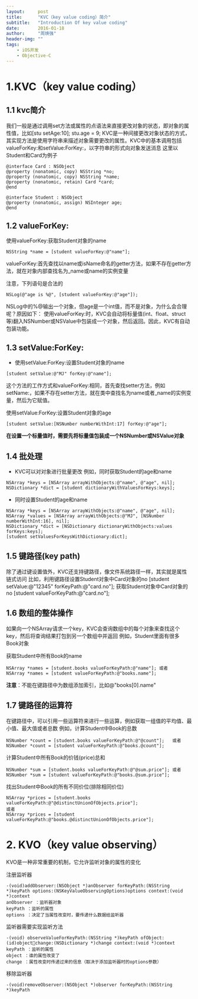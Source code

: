 ```yaml
---
layout:     post
title:      "KVC（key value coding）简介"
subtitle:   "Introduction Of key value coding"
date:       2016-01-18
author:     "周焕强"
header-img: ""
tags:
    - iOS开发
    - Objective-C
---
```


# 1.KVC（key value coding）

## 1.1 kvc简介
我们一般是通过调用set方法或属性的点语法来直接更改对象的状态，即对象的属性值，比如[stu setAge:10];  stu.age = 9;
KVC是一种间接更改对象状态的方式，其实现方法是使用字符串来描述对象需要更改的属性。KVC中的基本调用包括valueForKey:和setValue:ForKey:，以字符串的形式向对象发送消息
这里以Student和Card为例子

```
@interface Card : NSObject
@property (nonatomic, copy) NSString *no;
@property (nonatomic, copy) NSString *name;
@property (nonatomic, retain) Card *card;
@end

@interface Student : NSObject
@property (nonatomic, assign) NSInteger age;
@end
```

## 1.2 valueForKey:

使用valueForKey:获取Student对象的name
```
NSString *name = [student valueForKey:@"name"];
```
valueForKey:首先查找以name或isName命名的getter方法，如果不存在getter方法，就在对象内部查找名为_name或name的实例变量 

注意，下列语句是合法的
```
NSLog(@"age is %@", [student valueForKey:@"age"]);
```
NSLog中的%@输出一个对象，但age是一个int值，而不是对象，为什么会合理呢？原因如下：
使用valueForKey:时，KVC会自动将标量值(int、float、struct等)翻入NSNumber或NSValue中包装成一个对象，然后返回。因此，KVC有自动包装功能。

## 1.3 setValue:ForKey:

 - 使用setValue:ForKey:设置Student对象的name
```
[student setValue:@"MJ" forKey:@"name"];
```
这个方法的工作方式和valueForKey:相同，首先查找setter方法，例如setName:，如果不存在setter方法，就在类中查找名为name或者_name的实例变量，然后为它赋值。

使用setValue:ForKey:设置Student对象的age
```
[student setValue:[NSNumber numberWithInt:17] forKey:@"age"];
```
**在设置一个标量值时，需要先将标量值包装成一个NSNumber或NSValue对象**

## 1.4 批处理

 - KVC可以对对象进行批量更改
例如，同时获取Student的age和name
```
NSArray *keys = [NSArray arrayWithObjects:@"name", @"age", nil];
NSDictionary *dict = [student dictionaryWithValuesForKeys:keys];
```
 - 同时设置Student的age和name
```
NSArray *keys = [NSArray arrayWithObjects:@"name", @"age", nil];
NSArray *values = [NSArray arrayWithObjects:@"MJ", [NSNumber numberWithInt:16], nil];
NSDictionary *dict = [NSDictionary dictionaryWithObjects:values forKeys:keys];
[student setValuesForKeysWithDictionary:dict];
```
## 1.5 键路径(key path)

除了通过键设置值外，KVC还支持键路径，像文件系统路径一样，其实就是属性链式访问
比如，利用键路径设置Student对象中Card对象的no
[student setValue:@"12345" forKeyPath:@"card.no"];
获取Student对象中Card对象的no
[student valueForKeyPath:@"card.no"];

## 1.6 数组的整体操作

如果向一个NSArray请求一个key，KVC会查询数组中的每个对象来查找这个key，然后将查询结果打包到另一个数组中并返回
例如，Student里面有很多Book对象

获取Student中所有Book的name
```
NSArray *names = [student.books valueForKeyPath:@"name"]; 或者
NSArray *names = [student valueForKeyPath:@"books.name"];
```
**注意**：不能在键路径中为数组添加索引，比如@"books[0].name"

## 1.7 键路径的运算符

在键路径中，可以引用一些运算符来进行一些运算，例如获取一组值的平均值、最小值、最大值或者总数
例如，计算Student中Book的总数
```
NSNumber *count = [student.books valueForKeyPath:@"@count"];   或者
NSNumber *count = [student valueForKeyPath:@"books.@count"];
```
计算Student中所有Book的价钱(price)总和
```
NSNumber *sum = [student.books valueForKeyPath:@"@sum.price"]; 或者
NSNumber *sum = [student valueForKeyPath:@"books.@sum.price"];
```
找出Student中Book的所有不同价位(排除相同价位)
```
NSArray *prices = [student.books valueForKeyPath:@"@distinctUnionOfObjects.price"];
或者
NSArray *prices = [student valueForKeyPath:@"books.@distinctUnionOfObjects.price"];
```

# 2. KVO（key value observing）

KVO是一种非常重要的机制，它允许监听对象的属性的变化

注册监听器

```
-(void)addObserver:(NSObject *)anObserver forKeyPath:(NSString *)keyPath options:(NSKeyValueObservingOptions)options context:(void *)context
anObserver ：监听器对象
keyPath ：监听的属性
options ：决定了当属性改变时，要传递什么数据给监听器
```



监听器需要实现监听方法
```
-(void) observeValueForKeyPath:(NSString *)keyPath ofObject:(id)objectchange:(NSDictionary *)change context:(void *)context
keyPath ：监听的属性
object ：谁的属性改变了
change ：属性改变时传递过来的信息（取决于添加监听器时的options参数）
```

移除监听器 
```
-(void)removeObserver:(NSObject *)observer forKeyPath:(NSString *)keyPath
```









